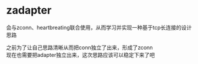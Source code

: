 # zadapter
会与zconn、heartbreating联合使用，从而学习并实现一种基于tcp长连接的设计思路
  
之前为了让自己思路清晰从而把conn独立了出来，形成了zconn  
现在也需要把adapter独立出来，这次思路应该可以稳定下来了吧
